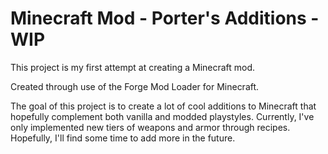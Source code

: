# Minecraft Mod - Porter's Additions - WIP

This project is my first attempt at creating a Minecraft mod.

Created through use of the Forge Mod Loader for Minecraft.

The goal of this project is to create a lot of cool additions to Minecraft that hopefully complement both vanilla and modded playstyles.
Currently, I've only implemented new tiers of weapons and armor through recipes. Hopefully, I'll find some time to add more in the future.
